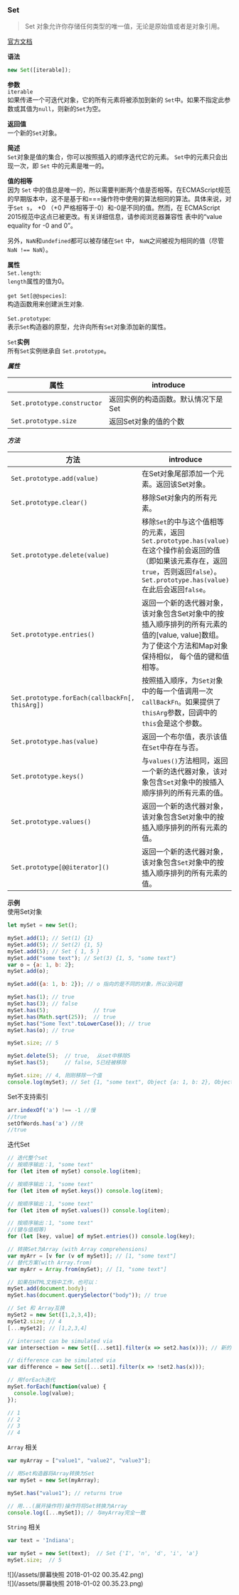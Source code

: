 ### Set
> Set 对象允许你存储任何类型的唯一值，无论是原始值或者是对象引用。

[官方文档](https://developer.mozilla.org/zh-CN/docs/Web/JavaScript/Reference/Global_Objects/Set)

**语法**

```javaScript
new Set([iterable]);
```

**参数**  
`iterable`  
如果传递一个可迭代对象，它的所有元素将被添加到新的 `Set`中。如果不指定此参数或其值为`null`，则新的`Set`为空。

**返回值**  
一个新的`Set`对象。

**简述**  
`Set`对象是值的集合，你可以按照插入的顺序迭代它的元素。 `Set`中的元素只会出现一次，即 `Set` 中的元素是唯一的。

**值的相等**  
因为 `Set` 中的值总是唯一的，所以需要判断两个值是否相等。在ECMAScript规范的早期版本中，这不是基于和===操作符中使用的算法相同的算法。具体来说，对于`Set s`， +0 （+0 严格相等于-0）和-0是不同的值。然而，在 ECMAScript 2015规范中这点已被更改。有关详细信息，请参阅浏览器兼容性 表中的“value equality for -0 and 0”。

另外，`NaN`和`undefined`都可以被存储在`Set` 中， `NaN`之间被视为相同的值（尽管 `NaN !== NaN`）。

**属性**  
`Set.length`:  
`length`属性的值为0。

`get Set[@@species]`:  
构造函数用来创建派生对象.

`Set.prototype`:  
表示`Set`构造器的原型，允许向所有`Set`对象添加新的属性。

`Set`**实例**  
所有`Set`实例继承自 `Set.prototype`。

_**属性**_

| 属性 | introduce |
| --- | --- |
| `Set.prototype.constructor` | 返回实例的构造函数。默认情况下是Set |
| `Set.prototype.size` | 返回Set对象的值的个数 |

_**方法**_

| 方法 | introduce |
| --- | --- |
| `Set.prototype.add(value)` | 在Set对象尾部添加一个元素。返回该Set对象。 |
| `Set.prototype.clear()` | 移除Set对象内的所有元素。 |
| `Set.prototype.delete(value)` | 移除`Set`的中与这个值相等的元素，返回`Set.prototype.has(value)`在这个操作前会返回的值（即如果该元素存在，返回`true`，否则返回`false`）。`Set.prototype.has(value)`在此后会返回`false`。 |
| `Set.prototype.entries()` | 返回一个新的迭代器对象，该对象包含Set对象中的按插入顺序排列的所有元素的值的\[value, value\]数组。为了使这个方法和Map对象保持相似， 每个值的键和值相等。 |
| `Set.prototype.forEach(callbackFn[, thisArg])` | 按照插入顺序，为`Set对`象中的每一个值调用一次`callBackFn`。如果提供了`thisArg`参数，回调中的`this`会是这个参数。 |
| `Set.prototype.has(value)` | 返回一个布尔值，表示该值在`Set`中存在与否。 |
| `Set.prototype.keys()` | 与`values()`方法相同，返回一个新的迭代器对象，该对象包含`Set`对象中的按插入顺序排列的所有元素的值。 |
| `Set.prototype.values()` | 返回一个新的迭代器对象，该对象包含Set对象中的按插入顺序排列的所有元素的值。 |
| `Set.prototype[@@iterator]()` | 返回一个新的迭代器对象，该对象包含`Set`对象中的按插入顺序排列的所有元素的值。 |

**示例**  
使用Set对象

```javaScript
let mySet = new Set();

mySet.add(1); // Set(1) {1}
mySet.add(5); // Set(2) {1, 5}
mySet.add(5); // Set { 1, 5 }
mySet.add("some text"); // Set(3) {1, 5, "some text"}
var o = {a: 1, b: 2};
mySet.add(o);

mySet.add({a: 1, b: 2}); // o 指向的是不同的对象，所以没问题

mySet.has(1); // true
mySet.has(3); // false
mySet.has(5);              // true
mySet.has(Math.sqrt(25));  // true
mySet.has("Some Text".toLowerCase()); // true
mySet.has(o); // true

mySet.size; // 5

mySet.delete(5);  // true,  从set中移除5
mySet.has(5);     // false, 5已经被移除

mySet.size; // 4, 刚刚移除一个值
console.log(mySet); // Set {1, "some text", Object {a: 1, b: 2}, Object {a: 1, b: 2}}
```

Set不支持索引

```javaScript
arr.indexOf('a') !== -1 //慢
//true
setOfWords.has('a') //快 
//true
```

迭代Set

```javaScript
// 迭代整个set
// 按顺序输出：1, "some text" 
for (let item of mySet) console.log(item);

// 按顺序输出：1, "some text" 
for (let item of mySet.keys()) console.log(item);

// 按顺序输出：1, "some text" 
for (let item of mySet.values()) console.log(item);

// 按顺序输出：1, "some text" 
//(键与值相等)
for (let [key, value] of mySet.entries()) console.log(key);

// 转换Set为Array (with Array comprehensions)
var myArr = [v for (v of mySet)]; // [1, "some text"]
// 替代方案(with Array.from)
var myArr = Array.from(mySet); // [1, "some text"]

// 如果在HTML文档中工作，也可以：
mySet.add(document.body);
mySet.has(document.querySelector("body")); // true

// Set 和 Array互换
mySet2 = new Set([1,2,3,4]);
mySet2.size; // 4
[...mySet2]; // [1,2,3,4]

// intersect can be simulated via 
var intersection = new Set([...set1].filter(x => set2.has(x))); // 新的迭代器对象

// difference can be simulated via
var difference = new Set([...set1].filter(x => !set2.has(x)));

// 用forEach迭代
mySet.forEach(function(value) {
  console.log(value);
});

// 1
// 2
// 3
// 4
```

`Array` 相关

```javaScript
var myArray = ["value1", "value2", "value3"];

// 用Set构造器将Array转换为Set
var mySet = new Set(myArray);

mySet.has("value1"); // returns true

// 用...(展开操作符)操作符将Set转换为Array
console.log([...mySet]); // 与myArray完全一致
```

`String` 相关

```javaScript
var text = 'Indiana';

var mySet = new Set(text);  // Set {'I', 'n', 'd', 'i', 'a'}
mySet.size;  // 5
```

![](/assets/屏幕快照 2018-01-02 00.35.42.png)  
![](/assets/屏幕快照 2018-01-02 00.35.23.png)

